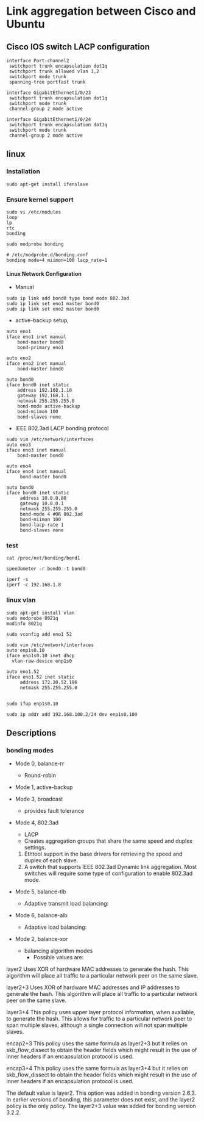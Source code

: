 Link aggregation between Cisco and Ubuntu
=========================================

Cisco IOS switch LACP configuration
-----------------------------------
```shell
interface Port-channel2
 switchport trunk encapsulation dot1q
 switchport trunk allowed vlan 1,2
 switchport mode trunk
 spanning-tree portfast trunk

interface GigabitEthernet1/0/23
 switchport trunk encapsulation dot1q
 switchport mode trunk
 channel-group 2 mode active

interface GigabitEthernet1/0/24
 switchport trunk encapsulation dot1q
 switchport mode trunk
 channel-group 2 mode active
```

linux
-----
### Installation
```shell
sudo apt-get install ifenslave
```

### Ensure kernel support
```shell
sudo vi /etc/modules
loop
lp
rtc
bonding

sudo modprobe bonding

# /etc/modprobe.d/bonding.conf
bonding mode=4 miimon=100 lacp_rate=1
```

#### Linux Network Configuration
* Manual
```shell
sudo ip link add bond0 type bond mode 802.3ad
sudo ip link set eno1 master bond0
sudo ip link set eno2 master bond0
```

* active-backup setup,
```shell
auto eno1
iface eno1 inet manual
    bond-master bond0
    bond-primary eno1

auto eno2
iface eno2 inet manual
    bond-master bond0

auto bond0
iface bond0 inet static
    address 192.168.1.10
    gateway 192.168.1.1
    netmask 255.255.255.0
    bond-mode active-backup
    bond-miimon 100
    bond-slaves none
```

* IEEE 802.3ad LACP bonding protocol
```shell
sudo vim /etc/network/interfaces  
auto eno3
iface eno3 inet manual
    bond-master bond0
 
auto eno4
iface eno4 inet manual
     bond-master bond0
 
auto bond0
iface bond0 inet static
     address 10.0.0.80
     gateway 10.0.0.1
     netmask 255.255.255.0
     bond-mode 4 #OR 802.3ad 
     bond-miimon 100
     bond-lacp-rate 1
     bond-slaves none
```

### test
```shell
cat /proc/net/bonding/bond1
```

```shell
speedometer -r bond0 -t bond0

iperf -s
iperf -c 192.168.1.8
```

### linux vlan
```shell
sudo apt-get install vlan
sudo modprobe 8021q
modinfo 8021q

sudo vconfig add eno1 52

sudo vim /etc/network/interfaces
auto enp1s0.10
iface enp1s0.10 inet dhcp
  vlan-raw-device enp1s0
  
auto eno1.52
iface eno1.52 inet static
     address 172.20.52.196
     netmask 255.255.255.0
     
  
sudo ifup enp1s0.10

sudo ip addr add 192.168.100.2/24 dev enp1s0.100
```

## Descriptions

### bonding modes
* Mode 0, balance-rr
  * Round-robin
* Mode 1, active-backup
* Mode 3, broadcast
  * provides fault tolerance
* Mode 4, 802.3ad
  * LACP
  * Creates aggregation groups that share the same speed and duplex settings. 
  1. Ethtool support in the base drivers for retrieving the speed and duplex of each slave. 
  2. A switch that supports IEEE 802.3ad Dynamic link aggregation. Most switches will require some type of configuration to enable 802.3ad mode.
* Mode 5, balance-tlb
  * Adaptive transmit load balancing: 
* Mode 6, balance-alb
  * Adaptive load balancing:



* Mode 2, balance-xor
  * balancing algorithm modes
    * Possible values are:

layer2 Uses XOR of hardware MAC addresses to generate the hash. This algorithm will place all traffic to a particular network peer on the same slave.

layer2+3 Uses XOR of hardware MAC addresses and IP addresses to generate the hash. This algorithm will place all traffic to a particular network peer on the same slave.

layer3+4 This policy uses upper layer protocol information, when available, to generate the hash. This allows for traffic to a particular network peer to span multiple slaves, although a single connection will not span multiple slaves.

encap2+3 This policy uses the same formula as layer2+3 but it relies on skb_flow_dissect to obtain the header fields which might result in the use of inner headers if an encapsulation protocol is used.

encap3+4 This policy uses the same formula as layer3+4 but it relies on skb_flow_dissect to obtain the header fields which might result in the use of inner headers if an encapsulation protocol is used.

The default value is layer2. This option was added in bonding version 2.6.3. In earlier versions of bonding, this parameter does not exist, and the layer2 policy is the only policy. The layer2+3 value was added for bonding version 3.2.2. 